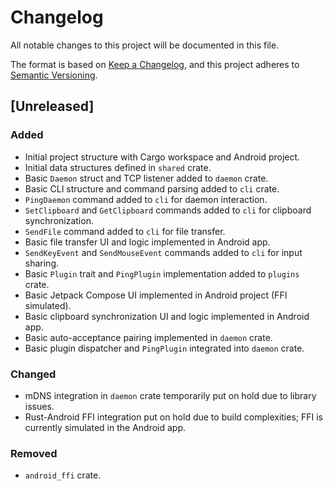 # Changelog

All notable changes to this project will be documented in this file.

The format is based on [Keep a Changelog](https://keepachangelog.com/en/1.0.0/),
and this project adheres to [Semantic Versioning](https://semver.org/spec/v2.0.0.html).

## [Unreleased]

### Added
- Initial project structure with Cargo workspace and Android project.
- Initial data structures defined in `shared` crate.
- Basic `Daemon` struct and TCP listener added to `daemon` crate.
- Basic CLI structure and command parsing added to `cli` crate.
- `PingDaemon` command added to `cli` for daemon interaction.
- `SetClipboard` and `GetClipboard` commands added to `cli` for clipboard synchronization.
- `SendFile` command added to `cli` for file transfer.
- Basic file transfer UI and logic implemented in Android app.
- `SendKeyEvent` and `SendMouseEvent` commands added to `cli` for input sharing.
- Basic `Plugin` trait and `PingPlugin` implementation added to `plugins` crate.
- Basic Jetpack Compose UI implemented in Android project (FFI simulated).
- Basic clipboard synchronization UI and logic implemented in Android app.
- Basic auto-acceptance pairing implemented in `daemon` crate.
- Basic plugin dispatcher and `PingPlugin` integrated into `daemon` crate.

### Changed
- mDNS integration in `daemon` crate temporarily put on hold due to library issues.
- Rust-Android FFI integration put on hold due to build complexities; FFI is currently simulated in the Android app.

### Removed
- `android_ffi` crate.

